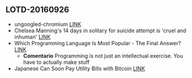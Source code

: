 ## LOTD-20160926

- ungoogled-chromium [LINK](https://github.com/Eloston/ungoogled-chromium)
- Chelsea Manning's 14 days in solitary for suicide attempt is 'cruel and inhuman' [LINK](https://www.amnesty.org.uk/press-releases/chelsea-mannings-14-days-solitary-suicide-attempt-cruel-and-inhuman)
- Which Programming Language Is Most Popular - The Final Answer? [LINK](https://developers.slashdot.org/story/16/09/26/0318227/which-programming-language-is-most-popular---the-final-answer)
    - **Comentario**
        <prev>
        Programming is not just an intellectual exercise. You have to actually make stuff
        </prev>
- Japanese Can Soon Pay Utility Bills with Bitcoin [LINK](https://news.bitcoin.com/japanese-pay-utility-bills-bitcoin/)